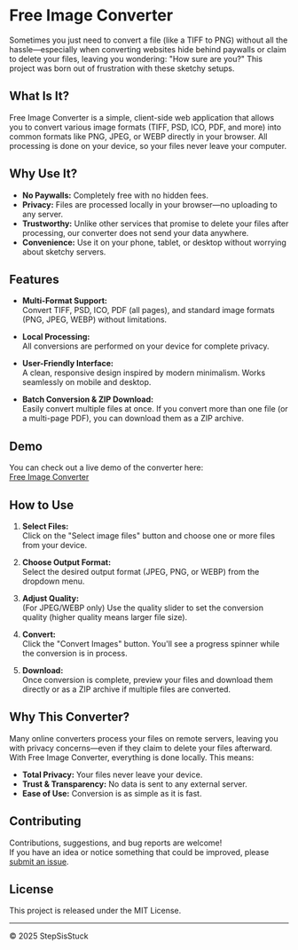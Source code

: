 # Free Image Converter

Sometimes you just need to convert a file (like a TIFF to PNG) without all the hassle—especially when converting websites hide behind paywalls or claim to delete your files, leaving you wondering: "How sure are you?" This project was born out of frustration with these sketchy setups.

## What Is It?

Free Image Converter is a simple, client-side web application that allows you to convert various image formats (TIFF, PSD, ICO, PDF, and more) into common formats like PNG, JPEG, or WEBP directly in your browser. All processing is done on your device, so your files never leave your computer.

## Why Use It?

- **No Paywalls:** Completely free with no hidden fees.
- **Privacy:** Files are processed locally in your browser—no uploading to any server.
- **Trustworthy:** Unlike other services that promise to delete your files after processing, our converter does not send your data anywhere.
- **Convenience:** Use it on your phone, tablet, or desktop without worrying about sketchy servers.

## Features

- **Multi-Format Support:**  
  Convert TIFF, PSD, ICO, PDF (all pages), and standard image formats (PNG, JPEG, WEBP) without limitations.
  
- **Local Processing:**  
  All conversions are performed on your device for complete privacy.

- **User-Friendly Interface:**  
  A clean, responsive design inspired by modern minimalism. Works seamlessly on mobile and desktop.

- **Batch Conversion & ZIP Download:**  
  Easily convert multiple files at once. If you convert more than one file (or a multi-page PDF), you can download them as a ZIP archive.

## Demo

You can check out a live demo of the converter here:  
[Free Image Converter](https://stepsisstuck.github.io/free-image-converter/)

## How to Use

1. **Select Files:**  
   Click on the "Select image files" button and choose one or more files from your device.
   
2. **Choose Output Format:**  
   Select the desired output format (JPEG, PNG, or WEBP) from the dropdown menu.

3. **Adjust Quality:**  
   (For JPEG/WEBP only) Use the quality slider to set the conversion quality (higher quality means larger file size).

4. **Convert:**  
   Click the "Convert Images" button. You'll see a progress spinner while the conversion is in process.

5. **Download:**  
   Once conversion is complete, preview your files and download them directly or as a ZIP archive if multiple files are converted.

## Why This Converter?

Many online converters process your files on remote servers, leaving you with privacy concerns—even if they claim to delete your files afterward. With Free Image Converter, everything is done locally. This means:
  
- **Total Privacy:** Your files never leave your device.
- **Trust & Transparency:** No data is sent to any external server.
- **Ease of Use:** Conversion is as simple as it is fast.

## Contributing

Contributions, suggestions, and bug reports are welcome!  
If you have an idea or notice something that could be improved, please [submit an issue](https://github.com/StepSisStuck/free-image-converter/issues).

## License

This project is released under the MIT License.

---

&copy; 2025 StepSisStuck
